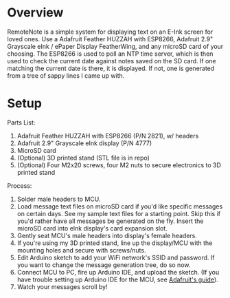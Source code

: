# Overview
RemoteNote is a simple system for displaying text on an E-Ink screen for loved ones. Use a Adafruit Feather HUZZAH with ESP8266, Adafruit 2.9" Grayscale eInk / ePaper Display FeatherWing, and any microSD card of your choosing. The ESP8266 is used to poll an NTP time server, which is then used to check the current date against notes saved on the SD card. If one matching the current date is there, it is displayed. If not, one is generated from a tree of sappy lines I came up with.

# Setup
Parts List:
1. Adafruit Feather HUZZAH with ESP8266 (P/N 2821), w/ headers
2. Adafruit 2.9" Grayscale eInk display (P/N 4777)
3. MicroSD card
4. (Optional) 3D printed stand (STL file is in repo)
5. (Optional) Four M2x20 screws, four M2 nuts to secure electronics to 3D printed stand

Process:
1. Solder male headers to MCU.
2. Load message text files on microSD card if you'd like specific messages on certain days. See my sample text files for a starting point. Skip this if you'd rather have all messages be generated on the fly. Insert the microSD card into eInk display's card expansion slot.
3. Gently seat MCU's male headers into display's female headers.
5. If you're using my 3D printed stand, line up the display/MCU with the mounting holes and secure with screws/nuts.
6. Edit Arduino sketch to add your WiFi network's SSID and password. If you want to change the message generation tree, do so now.
7. Connect MCU to PC, fire up Arduino IDE, and upload the sketch. (If you have trouble setting up Arduino IDE for the MCU, see [Adafruit's guide](https://learn.adafruit.com/adafruit-feather-328p-atmega328-atmega328p)). 
8. Watch your messages scroll by!
